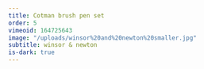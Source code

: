 ```yaml
---
title: Cotman brush pen set
order: 5
vimeoid: 164725643
image: "/uploads/winsor%20and%20newton%20smaller.jpg"
subtitle: winsor & newton
is-dark: true
---
```

